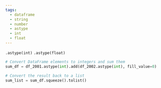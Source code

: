 ```yaml
---
tags:
  - dataframe
  - string
  - number
  - astype
  - int
  - float
---
```


`.astype(int)` 
`.astype(float)`

```python
# Convert DataFrame elements to integers and sum them
sum_df = df_2001.astype(int).add(df_2002.astype(int), fill_value=0)

# Convert the result back to a list
sum_list = sum_df.squeeze().tolist()
```